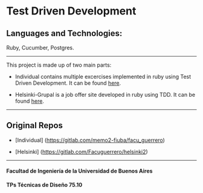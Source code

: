 # Test Driven Development
## Languages and Technologies: 
Ruby, Cucumber, Postgres.

---
This project is made up of two main parts:
* Individual contains multiple excercises implemented in ruby using Test Driven Development. It can be found [here](https://github.com/facuguerrero/TestDrivenDevelopment/tree/master/Individual).

* Helsinki-Grupal is a job offer site developed in ruby using TDD. It can be found [here](https://github.com/facuguerrero/TestDrivenDevelopment/tree/master/Helsinki-Grupal).

---
## Original Repos
* [Individual] (https://gitlab.com/memo2-fiuba/facu_guerrero)

* [Helsinki] (https://gitlab.com/Facuguerrero/helsinki2)
---


#### Facultad de Ingeniería de la Universidad de Buenos Aires
#### TPs Técnicas de Diseño 75.10
